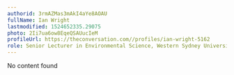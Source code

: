 ```yaml
---
authorid: 3rmAZMas3mAkI4aYe8AOAU
fullName: Ian Wright
lastmodified: 1524652335.29075
photo: 2Ii7ua6ow8EqeQSAUucIeM
profileUrl: https://theconversation.com//profiles/ian-wright-5162
role: Senior Lecturer in Environmental Science, Western Sydney University
---
```

No content found